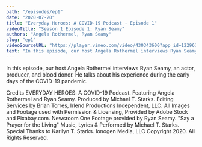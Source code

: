 ```yaml
---
path: "/episodes/ep1"
date: "2020-07-20"
title: "Everyday Heroes: A COVID-19 Podcast - Episode 1"
videoTitle: "Season 1 Episode 1: Ryan Seamy"
authors: "Angela Rothermel, Ryan Seamy"
slug: "ep1"
videoSourceURL: "https://player.vimeo.com/video/430343600?app_id=122963"
text: "In this episode, our host Angela Rothermel interviews Ryan Seamy, an actor, producer, and blood donor. He talks about his experience during the early days of the COVID-19 pandemic."
---
```


In this episode, our host Angela Rothermel interviews Ryan Seamy, an actor, producer, and blood donor. He talks about his experience during the early days of the COVID-19 pandemic.

Credits
EVERYDAY HEROES: A COVID-19 Podcast. Featuring Angela Rothermel and Ryan Seamy. Produced by Michael T. Starks. Editing Services by Brian Torres, Irlend Productions Independent, LLC. All Images and Footage used with Permission & Licensing, Provided by Adobe Stock and Pixabay.com. Newsroom One Footage provided by Ryan Seamy. "Say a Prayer for the Living" Music, Lyrics & Performed by Michael T. Starks. Special Thanks to Karilyn T. Starks. Ionogen Media, LLC Copyright 2020. All Rights Reserved.
